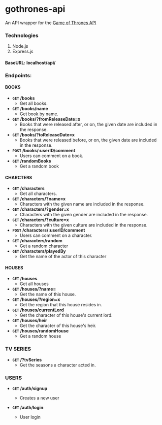 # gothrones-api

An API wrapper for the [Game of Thrones API](https://anapioficeandfire.com/)

### Technologies
1. Node.js
2. Express.js


#### BaseURL: localhost/api/

### Endpoints:
#### BOOKS

- **`GET` /books**
  -  Get all books.
- **`GET` /books/name**
  - Get book by name.
- **`GET` /books/?fromReleaseDate=x**
  - Books that were released after, or on, the given date are included in the response.
- **`GET` /books/?toReleaseDate=x**
  - Books that were released before, or on, the given date are included in the response.
- **`POST` /books/:userID/comment**
  - Users can comment on a book.
- **`GET` /randomBooks**
  -  Get a random book


#### CHARCTERS

- **`GET` /characters**
  -  Get all characters.
- **`GET` /characters/?name=x**
  -  Characters with the given name are included in the response.
- **`GET` /characters/?gender=x**
  -  Characters with the given gender are included in the response.
- **`GET` /characters/?culture=x**
  -  Characters with the given culture are included in the response.
- **`POST` /characters/:userID/comment**
  - Users can comment on a character.
- **`GET` /characters/random**
  -  Get a random character
- **`GET` /characters/playedBy**
  -  Get the name of the actor of this character


#### HOUSES

- **`GET` /houses**
  -  Get all houses
- **`GET` /houses/?name=**
  -  Get the name of this house.
- **`GET` /houses/?region=x**
  -  Get the region that this house resides in.
- **`GET` /houses/currentLord**
  -  Get the character of this house's current lord.
- **`GET` /houses/heir**
  -  Get the character of this house's heir.
- **`GET` /houses/randomHouse**
  -  Get a random house


### TV SERIES

- **`GET` /?tvSeries**
  -  Get the seasons a character acted in.


### USERS

- **`GET` /auth/signup**
  -  Creates a new user

- **`GET` /auth/login**
  -  User login

